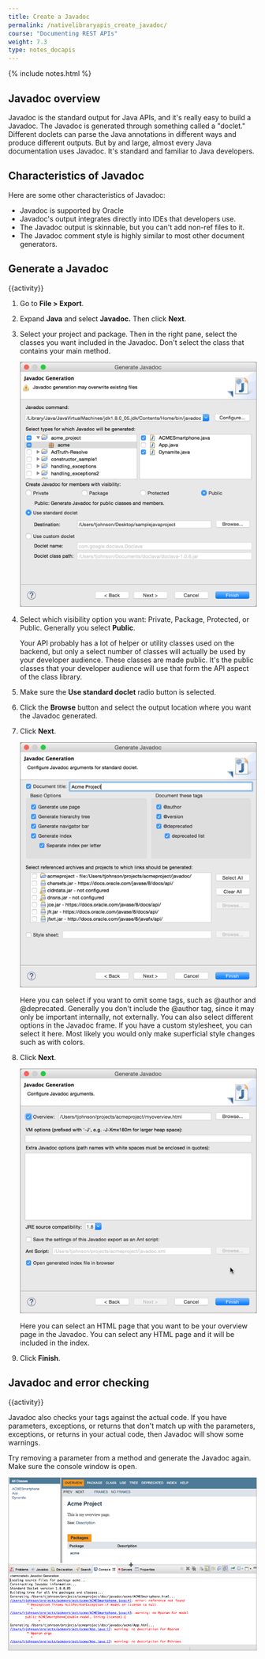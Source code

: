 ```yaml
---
title: Create a Javadoc
permalink: /nativelibraryapis_create_javadoc/
course: "Documenting REST APIs"
weight: 7.3
type: notes_docapis
---
```


{% include notes.html %}
## Javadoc overview
Javadoc is the standard output for Java APIs, and it's really easy to build a Javadoc. The Javadoc is generated through something called a "doclet." Different doclets can parse the Java annotations in different ways and produce different outputs. But by and large, almost every Java documentation uses Javadoc. It's standard and familiar to Java developers.

## Characteristics of Javadoc
Here are some other characteristics of Javadoc:

* Javadoc is supported by Oracle
* Javadoc's output integrates directly into IDEs that developers use.
* The Javadoc output is skinnable, but you can't add non-ref files to it.
* The Javadoc comment style is highly similar to most other document generators.

## Generate a Javadoc
{{activity}}

1. Go to **File > Export**.
2. Expand **Java** and select **Javadoc.** Then click **Next**.
3. Select your project and package. Then in the right pane, select the classes you want included in the Javadoc. Don't select the class that contains your main method.

	<img src="../images_api/generatejavadoc.png" alt="Generating a Javadoc" />

4. Select which visibility option you want: Private, Package, Protected, or Public. Generally you select **Public**.

	Your API probably has a lot of helper or utility classes used on the backend, but only a select number of classes will actually be used by your developer audience. These classes are made public. It's the public classes that your developer audience will use that form the API aspect of the class library.

5. Make sure the **Use standard doclet** radio button is selected.
6. Click the **Browse** button and select the output location where you want the Javadoc generated.
7. Click **Next**.

	<img src="../images_api/javadocnext1.png" alt="Javadoc next screen" />

	Here you can select if you want to omit some tags, such as @author and @deprecated. Generally you don't include the @author tag, since it may only be important internally, not externally. You can also select different options in the Javadoc frame. If you have a custom stylesheet, you can select it here. Most likely you would only make superficial style changes such as with colors.

8. Click **Next**.

	<img src="../images_api/generatejavadocnext2.png" alt="Overview page" />

	Here you can select an HTML page that you want to be your overview page in the Javadoc. You can select any HTML page and it will be included in the index.

9. Click **Finish**.

## Javadoc and error checking

{{activity}}

Javadoc also checks your tags against the actual code. If you have parameters, exceptions, or returns that don't match up with the parameters, exceptions, or returns in your actual code, then Javadoc will show some warnings.

Try removing a parameter from a method and generate the Javadoc again. Make sure the console window is open.

<img src="../images_api/javadocerrorchecking.png" alt="Javadoc error checking" />
